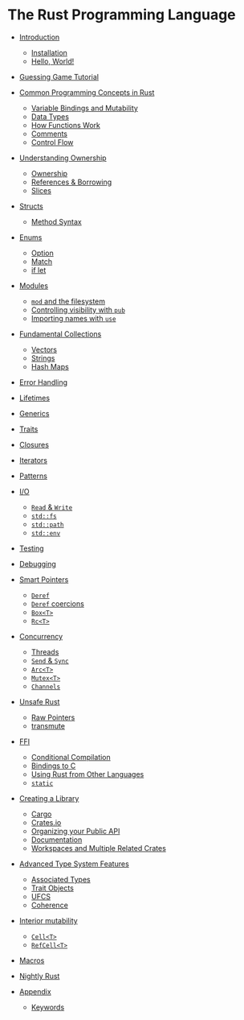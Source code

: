 # The Rust Programming Language

- [Introduction](ch01-00-introduction.md)
    - [Installation](ch01-01-installation.md)
    - [Hello, World!](ch01-02-hello-world.md)

- [Guessing Game Tutorial](ch02-00-guessing-game-tutorial.md)

- [Common Programming Concepts in Rust](ch03-00-common-programming-concepts-in-rust.md)
    - [Variable Bindings and Mutability](ch03-01-variable-bindings-and-mutability.md)
    - [Data Types](ch03-02-data-types.md)
    - [How Functions Work](ch03-03-how-functions-work.md)
    - [Comments](ch03-04-comments.md)
    - [Control Flow](ch03-05-control-flow.md)

- [Understanding Ownership](ch04-00-understanding-ownership.md)
    - [Ownership](ch04-01-ownership.md)
    - [References & Borrowing](ch04-02-references-and-borrowing.md)
    - [Slices](ch04-03-slices.md)

- [Structs](ch05-00-structs.md)
    - [Method Syntax](ch05-01-method-syntax.md)

- [Enums](ch06-00-enums.md)
    - [Option](ch06-01-option.md)
    - [Match](ch06-02-match.md)
    - [if let](ch06-03-if-let.md)

- [Modules](ch07-00-modules.md)
    - [`mod` and the filesystem](ch07-01-mod-and-the-filesystem.md)
    - [Controlling visibility with `pub`](ch07-02-controlling-visibility-with-pub.md)
    - [Importing names with `use`](ch07-03-importing-names-with-use.md)

- [Fundamental Collections](ch08-00-fundamental-collections.md)
    - [Vectors](ch08-01-vectors.md)
    - [Strings](ch08-02-strings.md)
    - [Hash Maps](ch08-03-hash-maps.md)

- [Error Handling]()

- [Lifetimes]()

- [Generics](chZZ-generics.md)

- [Traits]()

- [Closures]()

- [Iterators]()

- [Patterns](chXX-patterns.md)

- [I/O]()
    - [`Read` & `Write`]()
    - [`std::fs`]()
    - [`std::path`]()
    - [`std::env`]()

- [Testing]()

- [Debugging]()

- [Smart Pointers]()
    - [`Deref`]()
    - [`Deref` coercions]()
    - [`Box<T>`]()
    - [`Rc<T>`]()

- [Concurrency]()
    - [Threads]()
    - [`Send` & `Sync`]()
    - [`Arc<T>`]()
    - [`Mutex<T>`]()
    - [`Channels`]()

- [Unsafe Rust]()
    - [Raw Pointers]()
    - [transmute]()

- [FFI]()
    - [Conditional Compilation]()
    - [Bindings to C]()
    - [Using Rust from Other Languages]()
    - [`static`]()

- [Creating a Library]()
    - [Cargo]()
    - [Crates.io]()
    - [Organizing your Public API](chYY-YY-public-api.md)
    - [Documentation](chYY-YY-documentation.md)
    - [Workspaces and Multiple Related Crates](chYY-YY-workspaces.md)

- [Advanced Type System Features]()
    - [Associated Types]()
    - [Trait Objects]()
    - [UFCS]()
    - [Coherence]()

- [Interior mutability]()
    - [`Cell<T>`]()
    - [`RefCell<T>`]()

- [Macros]()

- [Nightly Rust]()

- [Appendix](appendix-00.md)
    - [Keywords](appendix-01-keywords.md)

